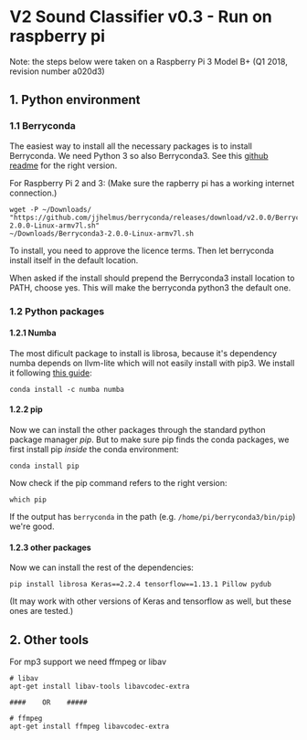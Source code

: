 # V2 Sound Classifier v0.3 - Run on raspberry pi

Note: the steps below were taken on a Raspberry Pi 3 Model B+ (Q1 2018, revision number a020d3) 

## 1. Python environment
### 1.1 Berryconda
The easiest way to install all the necessary packages is to install Berryconda. 
We need Python 3 so also Berryconda3. See this [github readme](https://github.com/jjhelmus/berryconda#quick-start) for the right version.

For Raspberry Pi 2 and 3:
(Make sure the rapberry pi has a working internet connection.)
```shell
wget -P ~/Downloads/ "https://github.com/jjhelmus/berryconda/releases/download/v2.0.0/Berryconda3-2.0.0-Linux-armv7l.sh"
~/Downloads/Berryconda3-2.0.0-Linux-armv7l.sh
```

To install, you need to approve the licence terms. Then let berryconda install itself in the default location.

When asked if the install should prepend the Berryconda3 install location to PATH, choose yes. This will make the berryconda python3 the default one.

### 1.2 Python packages
#### 1.2.1 Numba
The most dificult package to install is librosa, because it's dependency numba depends on llvm-lite which will not easily install with pip3. We install it following [this guide](https://numba.pydata.org/numba-doc/dev/user/installing.html#installing-on-linux-armv7-platforms):

```shell
conda install -c numba numba
```

#### 1.2.2 pip
Now we can install the other packages through the standard python package manager *pip*. But to make sure pip finds the conda packages, we first install pip *inside* the conda environment:

```shell
conda install pip
```

Now check if the pip command refers to the right version:

```shell
which pip
```
If the output has `berryconda` in the path (e.g. `/home/pi/berryconda3/bin/pip`) we're good.

#### 1.2.3 other packages
Now we can install the rest of the dependencies:
```shell
pip install librosa Keras==2.2.4 tensorflow==1.13.1 Pillow pydub
```
(It may work with other versions of Keras and tensorflow as well, but these ones are tested.)

## 2. Other tools
For mp3 support we need ffmpeg or libav
```shell
# libav
apt-get install libav-tools libavcodec-extra

####    OR    #####

# ffmpeg
apt-get install ffmpeg libavcodec-extra
```